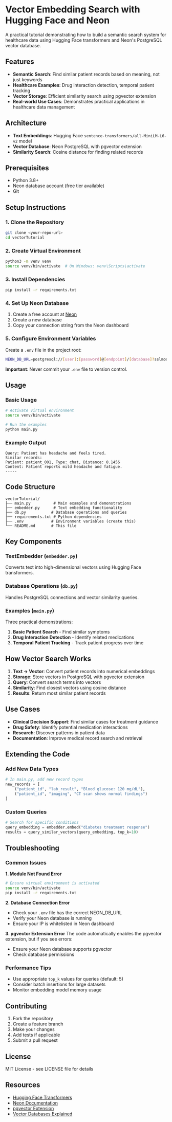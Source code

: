# Vector Embedding Search with Hugging Face and Neon

A practical tutorial demonstrating how to build a semantic search system for healthcare data using Hugging Face transformers and Neon's PostgreSQL vector database.

## Features

- **Semantic Search**: Find similar patient records based on meaning, not just keywords
- **Healthcare Examples**: Drug interaction detection, temporal patient tracking
- **Vector Storage**: Efficient similarity search using pgvector extension
- **Real-world Use Cases**: Demonstrates practical applications in healthcare data management

## Architecture

- **Text Embeddings**: Hugging Face `sentence-transformers/all-MiniLM-L6-v2` model
- **Vector Database**: Neon PostgreSQL with pgvector extension
- **Similarity Search**: Cosine distance for finding related records

## Prerequisites

- Python 3.8+
- Neon database account (free tier available)
- Git

## Setup Instructions

### 1. Clone the Repository

```bash
git clone <your-repo-url>
cd vectorTutorial
```

### 2. Create Virtual Environment

```bash
python3 -m venv venv
source venv/bin/activate  # On Windows: venv\Scripts\activate
```

### 3. Install Dependencies

```bash
pip install -r requirements.txt
```

### 4. Set Up Neon Database

1. Create a free account at [Neon](https://neon.tech)
2. Create a new database
3. Copy your connection string from the Neon dashboard

### 5. Configure Environment Variables

Create a `.env` file in the project root:

```bash
NEON_DB_URL=postgresql://[user]:[password]@[endpoint]/[database]?sslmode=require
```

**Important**: Never commit your `.env` file to version control.

## Usage

### Basic Usage

```bash
# Activate virtual environment
source venv/bin/activate

# Run the examples
python main.py
```

### Example Output

```
Query: Patient has headache and feels tired.
Similar records:
Patient: patient_001, Type: chat, Distance: 0.1456
Content: Patient reports mild headache and fatigue.
-----
```

## Code Structure

```
vectorTutorial/
├── main.py          # Main examples and demonstrations
├── embedder.py      # Text embedding functionality
├── db.py           # Database operations and queries  
├── requirements.txt # Python dependencies
├── .env            # Environment variables (create this)
└── README.md       # This file
```

## Key Components

### TextEmbedder (`embedder.py`)
Converts text into high-dimensional vectors using Hugging Face transformers.

### Database Operations (`db.py`)
Handles PostgreSQL connections and vector similarity queries.

### Examples (`main.py`)
Three practical demonstrations:
1. **Basic Patient Search** - Find similar symptoms
2. **Drug Interaction Detection** - Identify related medications
3. **Temporal Patient Tracking** - Track patient progress over time

## How Vector Search Works

1. **Text → Vector**: Convert patient records into numerical embeddings
2. **Storage**: Store vectors in PostgreSQL with pgvector extension
3. **Query**: Convert search terms into vectors
4. **Similarity**: Find closest vectors using cosine distance
5. **Results**: Return most similar patient records

## Use Cases

- **Clinical Decision Support**: Find similar cases for treatment guidance
- **Drug Safety**: Identify potential medication interactions
- **Research**: Discover patterns in patient data
- **Documentation**: Improve medical record search and retrieval

## Extending the Code

### Add New Data Types
```python
# In main.py, add new record types
new_records = [
    ("patient_id", "lab_result", "Blood glucose: 120 mg/dL"),
    ("patient_id", "imaging", "CT scan shows normal findings")
]
```

### Custom Queries
```python
# Search for specific conditions
query_embedding = embedder.embed("diabetes treatment response")
results = query_similar_vectors(query_embedding, top_k=10)
```

## Troubleshooting

### Common Issues

**1. Module Not Found Error**
```bash
# Ensure virtual environment is activated
source venv/bin/activate
pip install -r requirements.txt
```

**2. Database Connection Error**
- Check your `.env` file has the correct NEON_DB_URL
- Verify your Neon database is running
- Ensure your IP is whitelisted in Neon dashboard

**3. pgvector Extension Error**
The code automatically enables the pgvector extension, but if you see errors:
- Ensure your Neon database supports pgvector
- Check database permissions

### Performance Tips

- Use appropriate `top_k` values for queries (default: 5)
- Consider batch insertions for large datasets
- Monitor embedding model memory usage

## Contributing

1. Fork the repository
2. Create a feature branch
3. Make your changes
4. Add tests if applicable
5. Submit a pull request

## License

MIT License - see LICENSE file for details

## Resources

- [Hugging Face Transformers](https://huggingface.co/docs/transformers)
- [Neon Documentation](https://neon.tech/docs)
- [pgvector Extension](https://github.com/pgvector/pgvector)
- [Vector Databases Explained](https://www.pinecone.io/learn/vector-database/)
